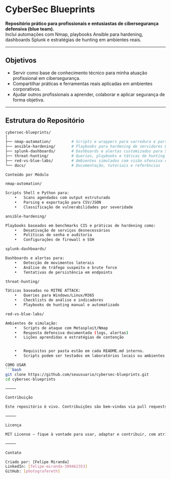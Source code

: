 # CyberSec Blueprints

**Repositório prático para profissionais e entusiastas de cibersegurança defensiva (blue team).**  
Inclui automações com Nmap, playbooks Ansible para hardening, dashboards Splunk e estratégias de hunting em ambientes reais.

---

## Objetivos

- Servir como base de conhecimento técnico para minha atuação profissional em cibersegurança.
- Compartilhar práticas e ferramentas reais aplicadas em ambientes corporativos.
- Ajudar outros profissionais a aprender, colaborar e aplicar segurança de forma objetiva.

---

## Estrutura do Repositório

```bash
cybersec-blueprints/
│
├── nmap-automation/         # Scripts e wrappers para varredura e parsing automatizado
├── ansible-hardening/       # Playbooks para hardening de servidores Linux
├── splunk-dashboards/       # Dashboards e alertas customizados para SIEM
├── threat-hunting/          # Queries, playbooks e táticas de hunting com base no MITRE ATT&CK
├── red-vs-blue-labs/        # Ambientes simulados com visão ofensiva e defensiva
└── docs/                    # Documentação, tutoriais e referências

Conteúdo por Módulo

nmap-automation/

Scripts Shell e Python para:
	•	Scans agendados com output estruturado
	•	Parsing e exportação para CSV/JSON
	•	Classificação de vulnerabilidades por severidade

ansible-hardening/

Playbooks baseados em benchmarks CIS e práticas de hardening como:
	•	Desativação de serviços desnecessários
	•	Políticas de senha e auditoria
	•	Configurações de firewall e SSH

splunk-dashboards/

Dashboards e alertas para:
	•	Detecção de movimentos laterais
	•	Análise de tráfego suspeito e brute force
	•	Tentativas de persistência em endpoints

threat-hunting/

Táticas baseadas no MITRE ATTACK:
	•	Queries para Windows/Linux/M365
	•	Checklists de análise e indicadores
	•	Playbooks de hunting manual e automatizado

red-vs-blue-labs/

Ambientes de simulação:
	•	Scripts de ataque com Metasploit/Nmap
	•	Resposta defensiva documentada (logs, alertas)
	•	Lições aprendidas e estratégias de contenção


	•	Requisitos por pasta estão em cada README.md interno.
	•	Scripts podem ser testados em laboratórios locais ou ambientes virtualizados (VirtualBox, Proxmox, AWS Free Tier).

COMO USAR
```bash
git clone https://github.com/seuusuario/cybersec-blueprints.git
cd cybersec-blueprints

⸻

Contribuição

Este repositório é vivo. Contribuições são bem-vindas via pull requests, issues ou sugestões no GitHub Discussions.

⸻

Licença

MIT License — fique à vontade para usar, adaptar e contribuir, com atribuição.

⸻

Contato

Criado por: [Felipe Miranda]
LinkedIn: [felipe-miranda-399462353]
GitHub: [photografereth]

